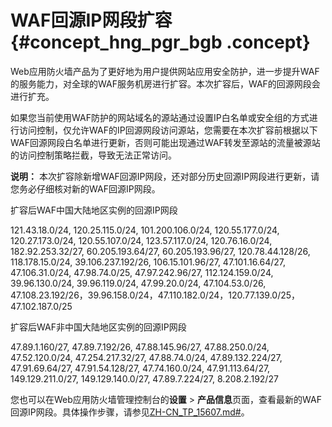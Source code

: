 # WAF回源IP网段扩容 {#concept_hng_pgr_bgb .concept}

Web应用防火墙产品为了更好地为用户提供网站应用安全防护，进一步提升WAF的服务能力，对全球的WAF服务机房进行扩容。本次扩容后，WAF的回源网段会进行扩充。

如果您当前使用WAF防护的网站域名的源站通过设置IP白名单或安全组的方式进行访问控制，仅允许WAF的IP回源网段访问源站，您需要在本次扩容前根据以下WAF回源网段白名单进行更新，否则可能出现通过WAF转发至源站的流量被源站的访问控制策略拦截，导致无法正常访问。

**说明：** 本次扩容除新增WAF回源IP网段，还对部分历史回源IP网段进行更新，请您务必仔细核对新的WAF回源IP网段。

扩容后WAF中国大陆地区实例的回源IP网段

121.43.18.0/24, 120.25.115.0/24, 101.200.106.0/24, 120.55.177.0/24, 120.27.173.0/24, 120.55.107.0/24, 123.57.117.0/24, 120.76.16.0/24, 182.92.253.32/27, 60.205.193.64/27, 60.205.193.96/27, 120.78.44.128/26, 118.178.15.0/24, 39.106.237.192/26, 106.15.101.96/27, 47.101.16.64/27, 47.106.31.0/24, 47.98.74.0/25, 47.97.242.96/27, 112.124.159.0/24, 39.96.130.0/24, 39.96.119.0/24, 47.99.20.0/24, 47.104.53.0/26, 47.108.23.192/26，39.96.158.0/24，47.110.182.0/24，120.77.139.0/25，47.102.187.0/25

扩容后WAF非中国大陆地区实例的回源IP网段

47.89.1.160/27, 47.89.7.192/26, 47.88.145.96/27, 47.88.250.0/24, 47.52.120.0/24, 47.254.217.32/27, 47.88.74.0/24, 47.89.132.224/27, 47.91.69.64/27, 47.91.54.128/27, 47.74.160.0/24, 47.91.113.64/27, 149.129.211.0/27, 149.129.140.0/27, 47.89.7.224/27, 8.208.2.192/27

您也可以在Web应用防火墙管理控制台的**设置** \> **产品信息**页面，查看最新的WAF回源IP网段。具体操作步骤，请参见[ZH-CN\_TP\_15607.md\#](intl.zh-CN/常见问题/查看Web应用防火墙回源IP段.md#)。

